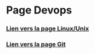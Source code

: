 # Page Devops


### [Lien vers la page **Linux/Unix**](./linux/linux)
### [Lien vers la page **Git**](./git/git)